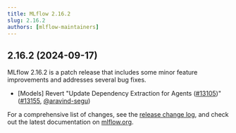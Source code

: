 ```yaml
---
title: MLflow 2.16.2
slug: 2.16.2
authors: [mlflow-maintainers]
---
```


## 2.16.2 (2024-09-17)

MLflow 2.16.2 is a patch release that includes some minor feature improvements and addresses several bug fixes.

- [Models] Revert "Update Dependency Extraction for Agents ([#13105](https://github.com/mlflow/mlflow/pull/13105))" ([#13155](https://github.com/mlflow/mlflow/pull/13155), [@aravind-segu](https://github.com/aravind-segu))

For a comprehensive list of changes, see the [release change log](https://github.com/mlflow/mlflow/releases/tag/v2.16.2), and check out the latest documentation on [mlflow.org](http://mlflow.org/).
